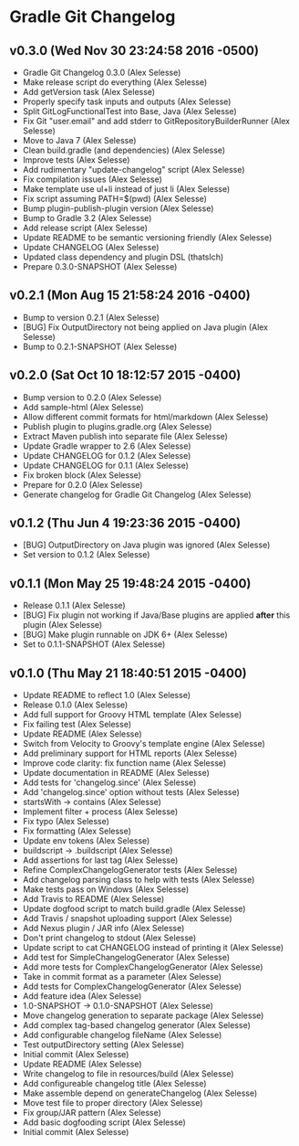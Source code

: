 Gradle Git Changelog
====================

v0.3.0 (Wed Nov 30 23:24:58 2016 -0500)
---------------------------------------
* Gradle Git Changelog 0.3.0 (Alex Selesse)
* Make release script do everything (Alex Selesse)
* Add getVersion task (Alex Selesse)
* Properly specify task inputs and outputs (Alex Selesse)
* Split GitLogFunctionalTest into Base, Java (Alex Selesse)
* Fix Git "user.email" and add stderr to GitRepositoryBuilderRunner (Alex Selesse)
* Move to Java 7 (Alex Selesse)
* Clean build.gradle (and dependencies) (Alex Selesse)
* Improve tests (Alex Selesse)
* Add rudimentary "update-changelog" script (Alex Selesse)
* Fix compilation issues (Alex Selesse)
* Make template use ul+li instead of just li (Alex Selesse)
* Fix script assuming PATH=$(pwd) (Alex Selesse)
* Bump plugin-publish-plugin version (Alex Selesse)
* Bump to Gradle 3.2 (Alex Selesse)
* Add release script (Alex Selesse)
* Update README to be semantic versioning friendly (Alex Selesse)
* Update CHANGELOG (Alex Selesse)
* Updated class dependency and plugin DSL (thatsIch)
* Prepare 0.3.0-SNAPSHOT (Alex Selesse)

v0.2.1 (Mon Aug 15 21:58:24 2016 -0400)
---------------------------------------
* Bump to version 0.2.1 (Alex Selesse)
* [BUG] Fix OutputDirectory not being applied on Java plugin (Alex Selesse)
* Bump to 0.2.1-SNAPSHOT (Alex Selesse)

v0.2.0 (Sat Oct 10 18:12:57 2015 -0400)
---------------------------------------
* Bump version to 0.2.0 (Alex Selesse)
* Add sample-html (Alex Selesse)
* Allow different commit formats for html/markdown (Alex Selesse)
* Publish plugin to plugins.gradle.org (Alex Selesse)
* Extract Maven publish into separate file (Alex Selesse)
* Update Gradle wrapper to 2.6 (Alex Selesse)
* Update CHANGELOG for 0.1.2 (Alex Selesse)
* Update CHANGELOG for 0.1.1 (Alex Selesse)
* Fix broken block (Alex Selesse)
* Prepare for 0.2.0 (Alex Selesse)
* Generate changelog for Gradle Git Changelog (Alex Selesse)

v0.1.2 (Thu Jun 4 19:23:36 2015 -0400)
--------------------------------------
* [BUG] OutputDirectory on Java plugin was ignored (Alex Selesse)
* Set version to 0.1.2 (Alex Selesse)

v0.1.1 (Mon May 25 19:48:24 2015 -0400)
---------------------------------------
* Release 0.1.1 (Alex Selesse)
* [BUG] Fix plugin not working if Java/Base plugins are applied **after** this plugin (Alex Selesse)
* [BUG] Make plugin runnable on JDK 6+ (Alex Selesse)
* Set to 0.1.1-SNAPSHOT (Alex Selesse)

v0.1.0 (Thu May 21 18:40:51 2015 -0400)
---------------------------------------
* Update README to reflect 1.0 (Alex Selesse)
* Release 0.1.0 (Alex Selesse)
* Add full support for Groovy HTML template (Alex Selesse)
* Fix failing test (Alex Selesse)
* Update README (Alex Selesse)
* Switch from Velocity to Groovy's template engine (Alex Selesse)
* Add preliminary support for HTML reports (Alex Selesse)
* Improve code clarity: fix function name (Alex Selesse)
* Update documentation in README (Alex Selesse)
* Add tests for 'changelog.since' (Alex Selesse)
* Add 'changelog.since' option without tests (Alex Selesse)
* startsWith -> contains (Alex Selesse)
* Implement filter + process (Alex Selesse)
* Fix typo (Alex Selesse)
* Fix formatting (Alex Selesse)
* Update env tokens (Alex Selesse)
* buildscript -> .buildscript (Alex Selesse)
* Add assertions for last tag (Alex Selesse)
* Refine ComplexChangelogGenerator tests (Alex Selesse)
* Add changelog parsing class to help with tests (Alex Selesse)
* Make tests pass on Windows (Alex Selesse)
* Add Travis to README (Alex Selesse)
* Update dogfood script to match build.gradle (Alex Selesse)
* Add Travis / snapshot uploading support (Alex Selesse)
* Add Nexus plugin / JAR info (Alex Selesse)
* Don't print changelog to stdout (Alex Selesse)
* Update script to cat CHANGELOG instead of printing it (Alex Selesse)
* Add test for SimpleChangelogGenerator (Alex Selesse)
* Add more tests for ComplexChangelogGenerator (Alex Selesse)
* Take in commit format as a parameter (Alex Selesse)
* Add tests for ComplexChangelogGenerator (Alex Selesse)
* Add feature idea (Alex Selesse)
* 1.0-SNAPSHOT -> 0.1.0-SNAPSHOT (Alex Selesse)
* Move changelog generation to separate package (Alex Selesse)
* Add complex tag-based changelog generator (Alex Selesse)
* Add configurable changelog fileName (Alex Selesse)
* Test outputDirectory setting (Alex Selesse)
* Initial commit (Alex Selesse)
* Update README (Alex Selesse)
* Write changelog to file in resources/build (Alex Selesse)
* Add configureable changelog title (Alex Selesse)
* Make assemble depend on generateChangelog (Alex Selesse)
* Move test file to proper directory (Alex Selesse)
* Fix group/JAR pattern (Alex Selesse)
* Add basic dogfooding script (Alex Selesse)
* Initial commit (Alex Selesse)
